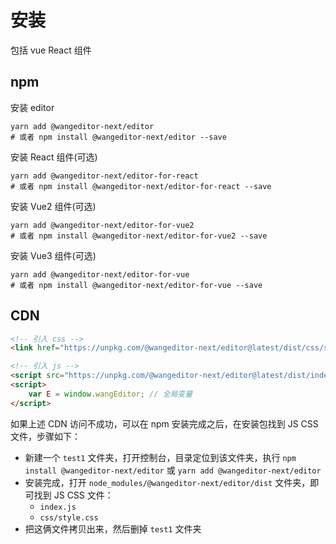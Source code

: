 # 安装

包括 vue React 组件

## npm

安装 editor

```shell
yarn add @wangeditor-next/editor
# 或者 npm install @wangeditor-next/editor --save
```

安装 React 组件(可选)

```shell
yarn add @wangeditor-next/editor-for-react
# 或者 npm install @wangeditor-next/editor-for-react --save
```

安装 Vue2 组件(可选)

```shell
yarn add @wangeditor-next/editor-for-vue2
# 或者 npm install @wangeditor-next/editor-for-vue2 --save
```

安装 Vue3 组件(可选)

```shell
yarn add @wangeditor-next/editor-for-vue
# 或者 npm install @wangeditor-next/editor-for-vue --save
```

## CDN

```html
<!-- 引入 css -->
<link href="https://unpkg.com/@wangeditor-next/editor@latest/dist/css/style.css" rel="stylesheet">

<!-- 引入 js -->
<script src="https://unpkg.com/@wangeditor-next/editor@latest/dist/index.js"></script>
<script>
    var E = window.wangEditor; // 全局变量
</script>
```

如果上述 CDN 访问不成功，可以在 npm 安装完成之后，在安装包找到 JS CSS 文件，步骤如下：

- 新建一个 `test1` 文件夹，打开控制台，目录定位到该文件夹，执行 `npm install @wangeditor-next/editor` 或 `yarn add @wangeditor-next/editor`
- 安装完成，打开 `node_modules/@wangeditor-next/editor/dist` 文件夹，即可找到 JS CSS 文件：
    - `index.js`
    - `css/style.css`
- 把这俩文件拷贝出来，然后删掉 `test1` 文件夹
